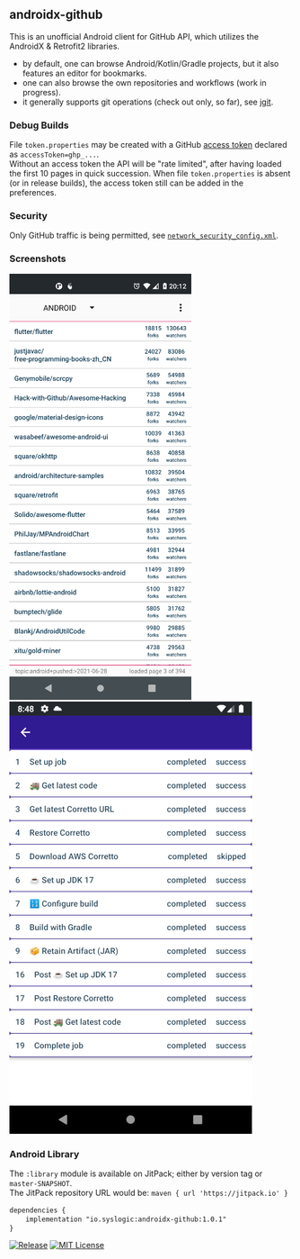 ## androidx-github

This is an unofficial Android client for GitHub API, which utilizes the AndroidX & Retrofit2 libraries.<br/>
- by default, one can browse Android/Kotlin/Gradle projects, but it also features an editor for bookmarks.
- one can also browse the own repositories and workflows (work in progress).
- it generally supports git operations (check out only, so far), see [jgit](https://javadoc.io/doc/org.eclipse.jgit/org.eclipse.jgit/6.2.0.202206071550-r/org.eclipse.jgit/module-summary.html).

### Debug Builds

File `token.properties` may be created with a GitHub [access token](https://github.com/settings/tokens) declared as `accessToken=ghp_...`.<br/>
Without an access token the API will be "rate limited", after having loaded the first 10 pages in quick succession. When file `token.properties` is absent (or in release builds), the access token still can be added in the preferences.

### Security

Only GitHub traffic is being permitted, see [`network_security_config.xml`](mobile/src/main/res/xml/network_security_config.xml).

### Screenshots

![Repositories](screenshots/repositories_30.png?raw=true&sanitize=true "Repositories")<!-- @IGNORE PREVIOUS: link -->
![Workflow Steps](screenshots/workflow_steps_30.png?raw=true&sanitize=true "Workflow Steps")<!-- @IGNORE PREVIOUS: link -->

### Android Library

The `:library` module is available on JitPack; either by version tag or `master-SNAPSHOT`.<br/>
The JitPack repository URL would be: `maven { url 'https://jitpack.io' }`

    dependencies {
        implementation "io.syslogic:androidx-github:1.0.1"
    }

[![Release](https://jitpack.io/v/syslogic/androidx-github.svg)](https://jitpack.io/#io.syslogic/androidx-github)
[![MIT License](https://img.shields.io/github/license/syslogic/androidx-github)](https://github.com/syslogic/androidx-github/blob/master/LICENSE)
